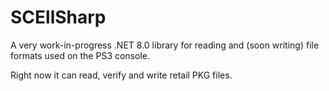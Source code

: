 # SCEllSharp

A very work-in-progress .NET 8.0 library for reading and (soon writing) file
formats used on the PS3 console.

Right now it can read, verify and write retail PKG files.
